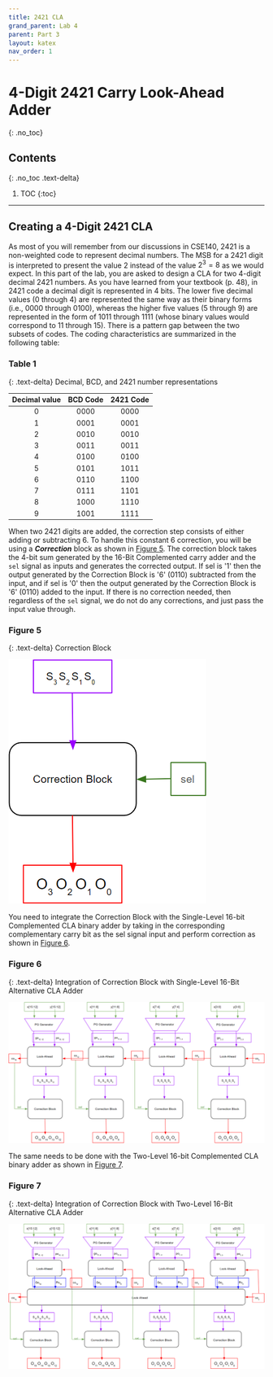```yaml
---
title: 2421 CLA
grand_parent: Lab 4
parent: Part 3
layout: katex
nav_order: 1
---
```


# 4-Digit 2421 Carry Look-Ahead Adder
{: .no_toc}

## Contents
{: .no_toc .text-delta}

1. TOC
{:toc}

---

## Creating a 4-Digit 2421 CLA

As most of you will remember from our discussions in CSE140, 2421 is a non-weighted code to represent decimal numbers.
The MSB for a 2421 digit is interpreted to present the value $2$ instead of the value $2^3 = 8$ as we would expect.
In this part of the lab, you are asked to design a CLA for two 4-digit decimal 2421 numbers.
As you have learned from your textbook (p. 48), in 2421 code a decimal digit is represented in 4 bits. 
The lower five decimal values (0 through 4) are represented the same way as their binary forms (i.e., 0000 through 0100), 
whereas the higher five values (5 through 9) are represented in the form of 1011 through 1111 (whose binary values would correspond to 11 through 15). There is a pattern gap between the two subsets of codes.
The coding characteristics are summarized in the following table:

### Table 1

{: .text-delta}
Decimal, BCD, and 2421 number representations

| **Decimal value** | **BCD Code** | **2421 Code** |
|:-----------------:|:-------------:|:-------------:|
| 0                 | 0000          | 0000          |
| 1                 | 0001          | 0001          |
| 2                 | 0010          | 0010          |
| 3                 | 0011          | 0011          |
| 4                 | 0100          | 0100          |
| 5                 | 0101          | 1011          |
| 6                 | 0110          | 1100          |
| 7                 | 0111          | 1101          |
| 8                 | 1000          | 1110          |
| 9                 | 1001          | 1111          |

When two 2421 digits are added, the correction step consists of either adding or subtracting 6.
To handle this constant 6 correction, you will be using a ***Correction*** block as shown in [Figure 5](#figure-5).
The correction block takes the 4-bit sum generated by the 16-Bit Complemented carry adder and the `sel` signal as inputs and generates the corrected output.
If sel is '1' then the output generated by the Correction Block is '6' (0110) subtracted from the input, and if sel is '0' then the output generated by the Correction Block is '6' (0110) added to the input.
If there is no correction needed, then regardless of the `sel` signal, we do not do any corrections, and just pass the input value through.

### Figure 5

{: .text-delta}
Correction Block

![](../../../assets/lab4/fig5.png)

You need to integrate the Correction Block with the Single-Level 16-bit Complemented CLA binary adder by taking in the corresponding complementary carry bit as the sel signal input and perform correction as shown in [Figure 6](#figure-6).

### Figure 6

{: .text-delta}
Integration of Correction Block with Single-Level 16-Bit Alternative CLA Adder

![](../../../assets/lab4/fig6.png)

The same needs to be done with the Two-Level 16-bit Complemented CLA binary adder as shown in [Figure 7](#figure-7).

### Figure 7

{: .text-delta}
Integration of Correction Block with Two-Level 16-Bit Alternative CLA Adder

![](../../../assets/lab4/fig7.png)
